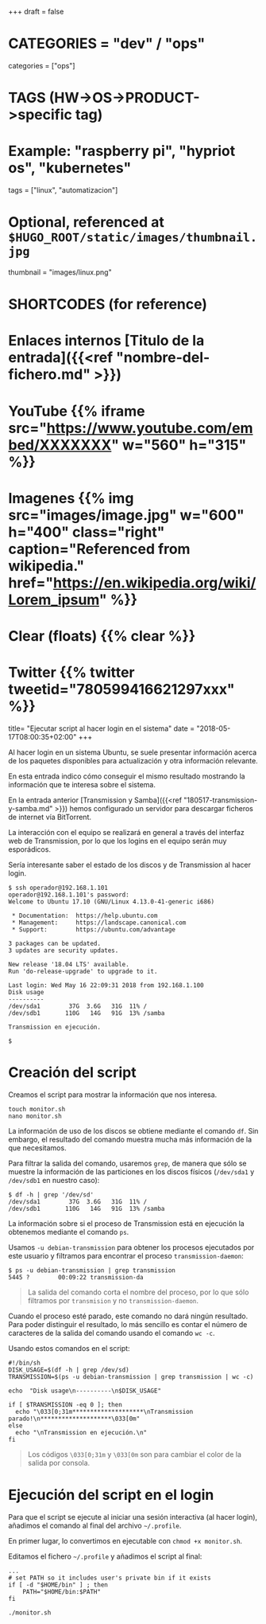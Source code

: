 +++
draft = false

# CATEGORIES = "dev" / "ops"
categories = ["ops"]
# TAGS (HW->OS->PRODUCT->specific tag)
# Example: "raspberry pi", "hypriot os", "kubernetes"

tags = ["linux", "automatizacion"]

# Optional, referenced at `$HUGO_ROOT/static/images/thumbnail.jpg`
thumbnail = "images/linux.png"

# SHORTCODES (for reference)

# Enlaces internos [Titulo de la entrada]({{<ref "nombre-del-fichero.md" >}})

# YouTube {{% iframe src="https://www.youtube.com/embed/XXXXXXX" w="560" h="315" %}}
# Imagenes {{% img src="images/image.jpg" w="600" h="400" class="right" caption="Referenced from wikipedia." href="https://en.wikipedia.org/wiki/Lorem_ipsum" %}}
# Clear (floats) {{% clear %}}
# Twitter {{% twitter tweetid="780599416621297xxx" %}}

title=  "Ejecutar script al hacer login en el sistema"
date = "2018-05-17T08:00:35+02:00"
+++

Al hacer login en un sistema Ubuntu, se suele presentar información acerca de los paquetes disponibles para actualización y otra información relevante.

En esta entrada indico cómo conseguir el mismo resultado mostrando la información que te interesa sobre el sistema.
<!--more-->

En la entrada anterior [Transmission y Samba]({{<ref "180517-transmission-y-samba.md" >}}) hemos configurado un servidor para descargar ficheros de internet vía BitTorrent.

La interacción con el equipo se realizará en general a través del interfaz web de Transmission, por lo que los logins en el equipo serán muy esporádicos.

Sería interesante saber el estado de los discos y de Transmission al hacer login.

```shell
$ ssh operador@192.168.1.101
operador@192.168.1.101's password:
Welcome to Ubuntu 17.10 (GNU/Linux 4.13.0-41-generic i686)

 * Documentation:  https://help.ubuntu.com
 * Management:     https://landscape.canonical.com
 * Support:        https://ubuntu.com/advantage

3 packages can be updated.
3 updates are security updates.

New release '18.04 LTS' available.
Run 'do-release-upgrade' to upgrade to it.

Last login: Wed May 16 22:09:31 2018 from 192.168.1.100
Disk usage
----------
/dev/sda1        37G  3.6G   31G  11% /
/dev/sdb1       110G   14G   91G  13% /samba

Transmission en ejecución.

$
```

# Creación del script

Creamos el script para mostrar la información que nos interesa.

```shell
touch monitor.sh
nano monitor.sh
```

La información de uso de los discos se obtiene mediante el comando `df`. Sin embargo, el resultado del comando muestra mucha más información de la que necesitamos.

Para filtrar la salida del comando, usaremos `grep`, de manera que sólo se muestre la información de las particiones en los discos físicos (`/dev/sda1` y `/dev/sdb1` en nuestro caso):

```shell
$ df -h | grep '/dev/sd'
/dev/sda1        37G  3.6G   31G  11% /
/dev/sdb1       110G   14G   91G  13% /samba
```

La información sobre si el proceso de Transmission está en ejecución la obtenemos mediante el comando `ps`.

Usamos `-u debian-transmission` para obtener los procesos ejecutados por este usuario y filtramos para encontrar el proceso `transmission-daemon`:

```shell
$ ps -u debian-transmission | grep transmission
5445 ?        00:09:22 transmission-da
```

> La salida del comando corta el nombre del proceso, por lo que sólo filtramos por `transmision` y no `transmission-daemon`.

Cuando el proceso esté parado, este comando no dará ningún resultado. Para poder distinguir el resultado, lo más sencillo es contar el número de caracteres de la salida del comando usando el comando `wc -c`.

Usando estos comandos en el script:

```shell
#!/bin/sh
DISK_USAGE=$(df -h | grep /dev/sd)
TRANSMISSION=$(ps -u debian-transmission | grep transmission | wc -c)

echo  "Disk usage\n----------\n$DISK_USAGE"

if [ $TRANSMISSION -eq 0 ]; then
  echo "\033[0;31m********************\nTransmission parado!\n********************\033[0m"
else
  echo "\nTransmission en ejecución.\n"
fi
```

> Los códigos `\033[0;31m` y `\033[0m` son para cambiar el color de la salida por consola.

# Ejecución del script en el login

Para que el script se ejecute al iniciar una sesión interactiva (al hacer login), añadimos el comando al final del archivo `~/.profile`.

En primer lugar, lo convertimos en ejecutable con `chmod +x monitor.sh`.

Editamos el fichero `~/.profile` y añadimos el script al final:

```shell
...
# set PATH so it includes user's private bin if it exists
if [ -d "$HOME/bin" ] ; then
    PATH="$HOME/bin:$PATH"
fi

./monitor.sh
```
